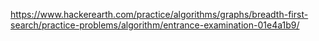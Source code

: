 https://www.hackerearth.com/practice/algorithms/graphs/breadth-first-search/practice-problems/algorithm/entrance-examination-01e4a1b9/
